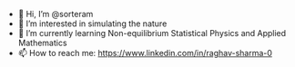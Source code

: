 - 👋 Hi, I’m @sorteram
- 👀 I’m interested in simulating the nature 
- 🌱 I’m currently learning Non-equilibrium Statistical Physics and Applied Mathematics
- 📫 How to reach me: https://www.linkedin.com/in/raghav-sharma-0

<!---
sorteram/sorteram is a ✨ special ✨ repository because its `README.md` (this file) appears on your GitHub profile.
You can click the Preview link to take a look at your changes.
--->
